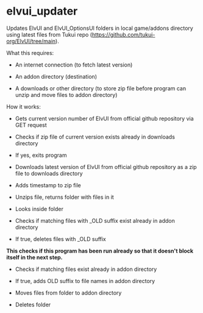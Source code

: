 # elvui_updater

Updates ElvUI and ElvUI_OptionsUI folders in local game/addons directory using latest files from Tukui repo (https://github.com/tukui-org/ElvUI/tree/main).

What this requires:

- An internet connection (to fetch latest version)

- An addon directory (destination)

- A downloads or other directory (to store zip file before program can unzip and move files to addon directory)

How it works:

- Gets current version number of ElvUI from official github repository via GET request

- Checks if zip file of current version exists already in downloads directory

- If yes, exits program

- Downloads latest version of ElvUI from official github repository as a zip file to downloads directory

- Adds timestamp to zip file

- Unzips file, returns folder with files in it

- Looks inside folder

- Checks if matching files with \_OLD suffix exist already in addon directory

- If true, deletes files with \_OLD suffix

**This checks if this program has been run already so that it doesn't block itself in the next step.**

- Checks if matching files exist already in addon directory

- If true, adds OLD suffix to file names in addon directory

- Moves files from folder to addon directory

- Deletes folder
